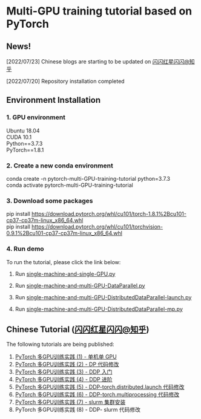 # Multi-GPU training tutorial based on PyTorch

## News!

[2022/07/23] Chinese blogs are starting to be updated on [闪闪红星闪闪@知乎](https://www.zhihu.com/people/xiang-hong-xin-6)

[2022/07/20] Repository installation completed



## Environment Installation

### 1. GPU environment
Ubuntu 18.04 \
CUDA 10.1 \
Python==3.7.3 \
PyTorch==1.8.1

### 2. Create a new conda environment
conda create -n pytorch-multi-GPU-training-tutorial python=3.7.3\
conda activate pytorch-multi-GPU-training-tutorial

### 3. Download some packages
pip install https://download.pytorch.org/whl/cu101/torch-1.8.1%2Bcu101-cp37-cp37m-linux_x86_64.whl \
pip install https://download.pytorch.org/whl/cu101/torchvision-0.9.1%2Bcu101-cp37-cp37m-linux_x86_64.whl

### 4. Run demo

To run the tutorial, please click the link below:

1. Run [single-machine-and-single-GPU.py](https://github.com/HongxinXiang/pytorch-multi-GPU-training-tutorial/blob/master/RUN.md#run-with-single-machine-and-multi-gpu-dataparallelpy)

2. Run [single-machine-and-multi-GPU-DataParallel.py](https://github.com/HongxinXiang/pytorch-multi-GPU-training-tutorial/blob/master/RUN.md#run-with-single-machine-and-single-gpupy)

3. Run [single-machine-and-multi-GPU-DistributedDataParallel-launch.py](https://github.com/HongxinXiang/pytorch-multi-GPU-training-tutorial/blob/master/RUN.md#run-with-single-machine-and-multi-gpu-distributeddataparallel-launchpy)

4. Run [single-machine-and-multi-GPU-DistributedDataParallel-mp.py](https://github.com/HongxinXiang/pytorch-multi-GPU-training-tutorial/blob/master/RUN.md#run-with-single-machine-and-multi-gpu-distributeddataparallel-mppy)



## Chinese Tutorial ([闪闪红星闪闪@知乎](https://www.zhihu.com/people/xiang-hong-xin-6))
The following tutorials are being published: 
1. [PyTorch 多GPU训练实践 (1) - 单机单 GPU](https://zhuanlan.zhihu.com/p/542584557)
2. [PyTorch 多GPU训练实践 (2) - DP 代码修改](https://zhuanlan.zhihu.com/p/542622592)
3. [PyTorch 多GPU训练实践 (3) - DDP 入门](https://zhuanlan.zhihu.com/p/543070117)
4. [PyTorch 多GPU训练实践 (4) - DDP 进阶](https://zhuanlan.zhihu.com/p/543207172)
5. [PyTorch 多GPU训练实践 (5) - DDP-torch.distributed.launch 代码修改](https://zhuanlan.zhihu.com/p/543198995)
6. [PyTorch 多GPU训练实践 (6) - DDP-torch.multiprocessing 代码修改](https://zhuanlan.zhihu.com/p/544066865)
7. [PyTorch 多GPU训练实践 (7) - slurm 集群安装](https://zhuanlan.zhihu.com/p/544142315)
8. PyTorch 多GPU训练实践 (8) - DDP- slurm 代码修改